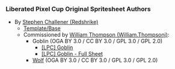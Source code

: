 ### Liberated Pixel Cup Original Spritesheet Authors

- By [Stephen Challener (Redshrike)](https://opengameart.org/user/47)
  - [Template/Base](http://lpc.opengameart.org/static/lpc-style-guide/assets.html#characters-and-base)
  - Commissioned by [William Thompson (William.Thompsonj)](https://opengameart.org/user/7593):
    - Goblin (OGA BY 3.0 / CC BY 3.0 / GPL 3.0 / GPL 2.0)
      - [[LPC] Goblin](https://opengameart.org/node/25466)
      - [[LPC] Goblin - Full Sheet](https://opengameart.org/node/49430)
    - [Wolf](https://opengameart.org/node/20830) (OGA BY 3.0 / CC BY 3.0 / GPL 3.0 / GPL 2.0)
